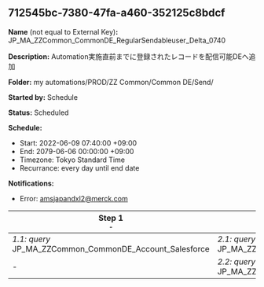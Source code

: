 ## 712545bc-7380-47fa-a460-352125c8bdcf

**Name** (not equal to External Key)**:** JP_MA_ZZCommon_CommonDE_RegularSendableuser_Delta_0740

**Description:** Automation実施直前までに登録されたレコードを配信可能DEへ追加

**Folder:** my automations/PROD/ZZ Common/Common DE/Send/

**Started by:** Schedule

**Status:** Scheduled

**Schedule:**

* Start: 2022-06-09 07:40:00 +09:00
* End: 2079-06-06 00:00:00 +09:00
* Timezone: Tokyo Standard Time
* Recurrance: every day until end date

**Notifications:**

* Error: amsjapandxl2@merck.com

| Step 1<br>_<small>-</small>_ | Step 2<br>_<small>-</small>_ |
| --- | --- |
| _1.1: query_<br>JP_MA_ZZCommon_CommonDE_Account_Salesforce | _2.1: query_<br>JP_MA_ZZCommon_CommonDE_RegularSendableuser_msd_product_Delta |
| - | _2.2: query_<br>JP_MA_ZZCommon_CommonDE_RegularSendableuser_AE_Delta |
